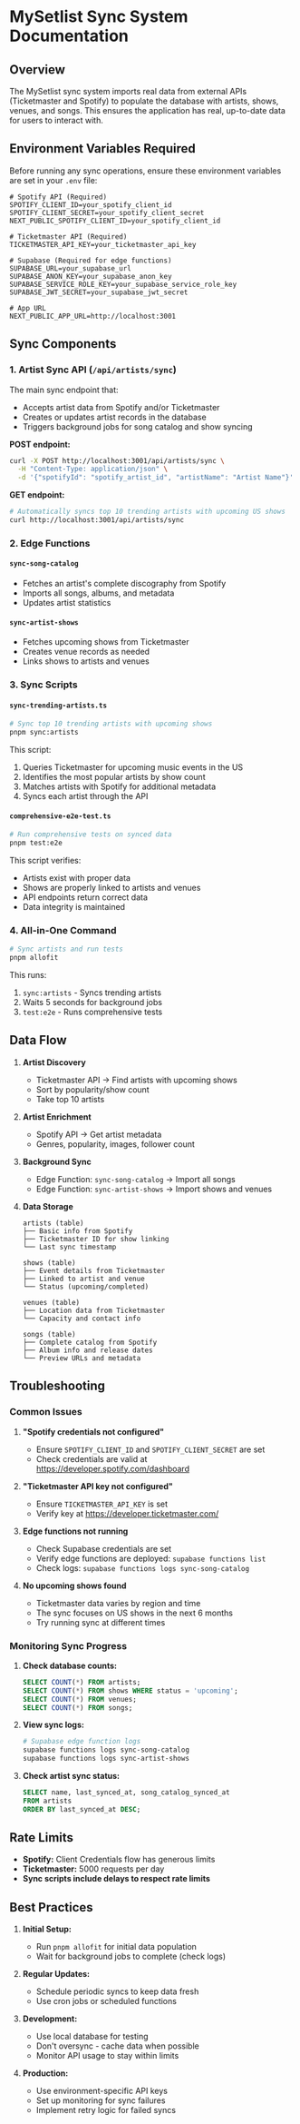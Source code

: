 # MySetlist Sync System Documentation

## Overview

The MySetlist sync system imports real data from external APIs (Ticketmaster and Spotify) to populate the database with artists, shows, venues, and songs. This ensures the application has real, up-to-date data for users to interact with.

## Environment Variables Required

Before running any sync operations, ensure these environment variables are set in your `.env` file:

```env
# Spotify API (Required)
SPOTIFY_CLIENT_ID=your_spotify_client_id
SPOTIFY_CLIENT_SECRET=your_spotify_client_secret
NEXT_PUBLIC_SPOTIFY_CLIENT_ID=your_spotify_client_id

# Ticketmaster API (Required)
TICKETMASTER_API_KEY=your_ticketmaster_api_key

# Supabase (Required for edge functions)
SUPABASE_URL=your_supabase_url
SUPABASE_ANON_KEY=your_supabase_anon_key
SUPABASE_SERVICE_ROLE_KEY=your_supabase_service_role_key
SUPABASE_JWT_SECRET=your_supabase_jwt_secret

# App URL
NEXT_PUBLIC_APP_URL=http://localhost:3001
```

## Sync Components

### 1. Artist Sync API (`/api/artists/sync`)

The main sync endpoint that:

- Accepts artist data from Spotify and/or Ticketmaster
- Creates or updates artist records in the database
- Triggers background jobs for song catalog and show syncing

**POST endpoint:**

```bash
curl -X POST http://localhost:3001/api/artists/sync \
  -H "Content-Type: application/json" \
  -d '{"spotifyId": "spotify_artist_id", "artistName": "Artist Name"}'
```

**GET endpoint:**

```bash
# Automatically syncs top 10 trending artists with upcoming US shows
curl http://localhost:3001/api/artists/sync
```

### 2. Edge Functions

#### `sync-song-catalog`

- Fetches an artist's complete discography from Spotify
- Imports all songs, albums, and metadata
- Updates artist statistics

#### `sync-artist-shows`

- Fetches upcoming shows from Ticketmaster
- Creates venue records as needed
- Links shows to artists and venues

### 3. Sync Scripts

#### `sync-trending-artists.ts`

```bash
# Sync top 10 trending artists with upcoming shows
pnpm sync:artists
```

This script:

1. Queries Ticketmaster for upcoming music events in the US
2. Identifies the most popular artists by show count
3. Matches artists with Spotify for additional metadata
4. Syncs each artist through the API

#### `comprehensive-e2e-test.ts`

```bash
# Run comprehensive tests on synced data
pnpm test:e2e
```

This script verifies:

- Artists exist with proper data
- Shows are properly linked to artists and venues
- API endpoints return correct data
- Data integrity is maintained

### 4. All-in-One Command

```bash
# Sync artists and run tests
pnpm allofit
```

This runs:

1. `sync:artists` - Syncs trending artists
2. Waits 5 seconds for background jobs
3. `test:e2e` - Runs comprehensive tests

## Data Flow

1. **Artist Discovery**
   - Ticketmaster API → Find artists with upcoming shows
   - Sort by popularity/show count
   - Take top 10 artists

2. **Artist Enrichment**
   - Spotify API → Get artist metadata
   - Genres, popularity, images, follower count

3. **Background Sync**
   - Edge Function: `sync-song-catalog` → Import all songs
   - Edge Function: `sync-artist-shows` → Import shows and venues

4. **Data Storage**

   ```
   artists (table)
   ├── Basic info from Spotify
   ├── Ticketmaster ID for show linking
   └── Last sync timestamp

   shows (table)
   ├── Event details from Ticketmaster
   ├── Linked to artist and venue
   └── Status (upcoming/completed)

   venues (table)
   ├── Location data from Ticketmaster
   └── Capacity and contact info

   songs (table)
   ├── Complete catalog from Spotify
   ├── Album info and release dates
   └── Preview URLs and metadata
   ```

## Troubleshooting

### Common Issues

1. **"Spotify credentials not configured"**
   - Ensure `SPOTIFY_CLIENT_ID` and `SPOTIFY_CLIENT_SECRET` are set
   - Check credentials are valid at https://developer.spotify.com/dashboard

2. **"Ticketmaster API key not configured"**
   - Ensure `TICKETMASTER_API_KEY` is set
   - Verify key at https://developer.ticketmaster.com/

3. **Edge functions not running**
   - Check Supabase credentials are set
   - Verify edge functions are deployed: `supabase functions list`
   - Check logs: `supabase functions logs sync-song-catalog`

4. **No upcoming shows found**
   - Ticketmaster data varies by region and time
   - The sync focuses on US shows in the next 6 months
   - Try running sync at different times

### Monitoring Sync Progress

1. **Check database counts:**

   ```sql
   SELECT COUNT(*) FROM artists;
   SELECT COUNT(*) FROM shows WHERE status = 'upcoming';
   SELECT COUNT(*) FROM venues;
   SELECT COUNT(*) FROM songs;
   ```

2. **View sync logs:**

   ```bash
   # Supabase edge function logs
   supabase functions logs sync-song-catalog
   supabase functions logs sync-artist-shows
   ```

3. **Check artist sync status:**
   ```sql
   SELECT name, last_synced_at, song_catalog_synced_at
   FROM artists
   ORDER BY last_synced_at DESC;
   ```

## Rate Limits

- **Spotify:** Client Credentials flow has generous limits
- **Ticketmaster:** 5000 requests per day
- **Sync scripts include delays to respect rate limits**

## Best Practices

1. **Initial Setup:**
   - Run `pnpm allofit` for initial data population
   - Wait for background jobs to complete (check logs)

2. **Regular Updates:**
   - Schedule periodic syncs to keep data fresh
   - Use cron jobs or scheduled functions

3. **Development:**
   - Use local database for testing
   - Don't oversync - cache data when possible
   - Monitor API usage to stay within limits

4. **Production:**
   - Use environment-specific API keys
   - Set up monitoring for sync failures
   - Implement retry logic for failed syncs
